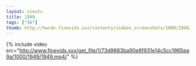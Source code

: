 ```yaml
--- 
layout: sieutv
title: 1949
tags: ["1k"]
thumb: http://hwcdn.finevids.xxx/contents/videos_screenshots/1000/1949/preview.mp4.jpg
---
```

{% include video src="http://www.finevids.xxx/get_file/1/73d9683ba90e6f931e14c5cc1965ea9a/1000/1949/1949.mp4/" %} 
